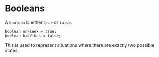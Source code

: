# Booleans

A `boolean` is either `true` or `false`.

```java,no_run
boolean onFleek = true;
boolean badVibes = false;
```

This is used to represent situations where there are exactly two possible states.
